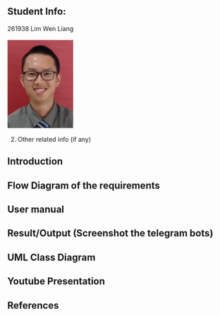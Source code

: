 ## Student Info:
261938 Lim Wen Liang </br> </br>
     <img src="images/Lim%20Wen%20Liang%20261938.PNG" width="150" height="200">
     
2. Other related info (if any)

## Introduction
## Flow Diagram of the requirements
## User manual
## Result/Output (Screenshot the telegram bots)
## UML Class Diagram
## Youtube Presentation
## References
